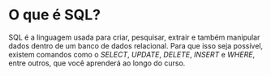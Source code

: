 # O que é SQL?
SQL é a linguagem usada para criar, pesquisar, extrair e também manipular dados dentro de um banco de dados relacional. Para que isso seja possível, existem comandos como o *SELECT*, *UPDATE*, *DELETE*, *INSERT* e *WHERE*, entre outros, que você aprenderá ao longo do curso.
